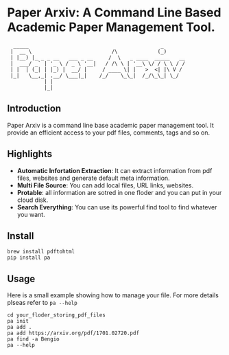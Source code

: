 # Paper Arxiv: A Command Line Based Academic Paper Management Tool.

      _____                                           _       
     |  __ \                          /\             (_)      
     | |__) |_ _ _ __   ___ _ __     /  \   _ ____  _____   __
     |  ___/ _` | '_ \ / _ \ '__|   / /\ \ | '__\ \/ / \ \ / /
     | |  | (_| | |_) |  __/ |     / ____ \| |   >  <| |\ V / 
     |_|   \__,_| .__/ \___|_|    /_/    \_\_|  /_/\_\_| \_/  
                | |                                           
                |_|                                           

## Introduction
Paper Arxiv is a command line base academic paper management tool. It provide an efficient access to your pdf files, comments, tags and so on.

## Highlights
- **Automatic Infortation Extraction**: It can extract information from pdf files, websites and generate default meta information.
- **Multi File Source**: You can add local files, URL links, websites.
- **Protable**: all information are sotred in one floder and you can put in your cloud disk.
- **Search Everything**: You can use its powerful find tool to find whatever you want.


## Install
```
brew install pdftohtml
pip install pa
```

## Usage
Here is a small example showing how to manage your file. For more details plseas refer to `pa --help`
```
cd your_floder_storing_pdf_files
pa init
pa add .
pa add https://arxiv.org/pdf/1701.02720.pdf
pa find -a Bengio
pa --help
```
